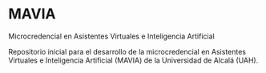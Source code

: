 # MAVIA

Microcredencial en Asistentes Virtuales e Inteligencia Artificial

Repositorio inicial para el desarrollo de la microcredencial en Asistentes Virtuales e Inteligencia Artificial (MAVIA) de la Universidad de Alcalá (UAH).
